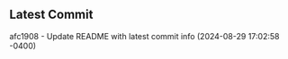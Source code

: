 
## Latest Commit
afc1908 - Update README with latest commit info (2024-08-29 17:02:58 -0400) <Yunxi-Zhou>
